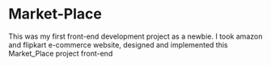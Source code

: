 # Market-Place

This was my first front-end development project as a newbie. I took amazon and flipkart e-commerce website, designed and implemented this Market_Place project front-end

